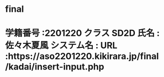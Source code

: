 # final
<h1>学籍番号  :2201220
クラス  SD2D
氏名  :佐々木夏風
システム名  :
URL  :https://aso2201220.kikirara.jp/final/kadai/insert-input.php
<h1>
